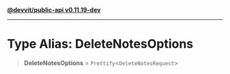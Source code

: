 [**@devvit/public-api v0.11.19-dev**](../../README.md)

---

# Type Alias: DeleteNotesOptions

> **DeleteNotesOptions** = `Prettify`\<`DeleteNotesRequest`\>
